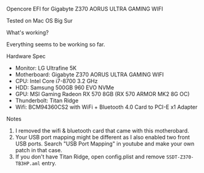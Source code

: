 Opencore EFI for Gigabyte Z370 AORUS ULTRA GAMING WIFI

Tested on Mac OS Big Sur 

What's working? 

Everything seems to be working so far.


Hardware Spec

* Monitor: LG Ultrafine 5K
* Motherboard: Gigabyte Z370 AORUS ULTRA GAMING WIFI
* CPU: Intel Core i7-8700 3.2 GHz 
* HDD: Samsung 500GB 960 EVO NVMe 
* GPU: MSI Gaming Radeon RX 570 8GB (RX 570 ARMOR MK2 8G OC)
* Thunderbolt: Titan Ridge
* Wifi: BCM94360CS2 with WiFi + Bluetooth 4.0 Card to PCI-E x1 Adapter


Notes

1. I removed the wifi & bluetooth card that came with this motherobard.
2. Your USB port mapping might be different as I also enabled two front USB ports. Search "USB Port Mapping" in youtube and make your own patch in that case.
3. If you don't have Titan Ridge, open config.plist and remove `SSDT-Z370-TB3HP.aml` entry.
